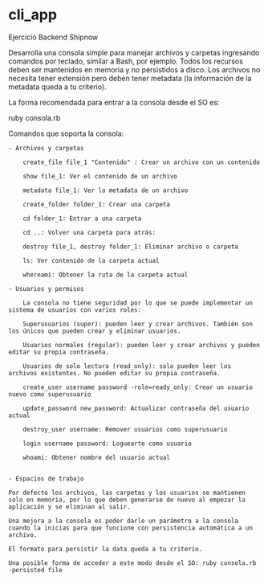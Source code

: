 # cli_app

Ejercicio Backend Shipnow

Desarrolla una consola simple para manejar archivos y carpetas ingresando comandos por teclado, similar a Bash, por ejemplo.
Todos los recursos deben ser mantenidos en memoria y no persistidos a disco. Los archivos no necesita tener extensión pero deben tener metadata (la información de la metadata queda a tu criterio).

La forma recomendada para entrar a la consola desde el SO es:

ruby consola.rb

Comandos que soporta la consola:

	- Archivos y carpetas

		create_file file_1 "Contenido" : Crear un archivo con un contenido

		show file_1: Ver el contenido de un archivo

		metadata file_1: Ver la metadata de un archivo

		create_folder folder_1: Crear una carpeta

		cd folder_1: Entrar a una carpeta

		cd ..: Volver una carpeta para atrás:

		destroy file_1, destroy folder_1: Eliminar archivo o carpeta

		ls: Ver contenido de la carpeta actual

		whereami: Obtener la ruta de la carpeta actual

	- Usuarios y permisos

		La consola no tiene seguridad por lo que se puede implementar un sistema de usuarios con varios roles:

		Superusuarios (super): pueden leer y crear archivos. También son los únicos que pueden crear y eliminar usuarios.

		Usuarios normales (regular): pueden leer y crear archivos y pueden editar su propia contraseña.

		Usuarios de solo lectura (read_only): solo pueden leer los archivos existentes. No pueden editar su	propia contraseña.

		create_user username password -role=ready_only: Crear un usuario nuevo como superusuario

		update_password new_password: Actualizar contraseña del usuario actual

		destroy_user username: Remover usuarios como superusuario

		login username password: Loguearte como usuario

		whoami: Obtener nombre del usuario actual


	- Espacios de trabajo

	Por defecto los archivos, las carpetas y los usuarios se mantienen solo en memoria, por lo que deben generarse de nuevo al empezar la aplicación y se eliminan al salir.

	Una mejora a la consola es poder darle un parámetro a la consola cuando la inicias para que funcione con persistencia automática a un archivo.

	El formato para persistir la data queda a tu criterio.

	Una posible forma de acceder a este modo desde el SO: ruby consola.rb -persisted file